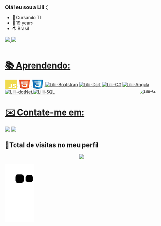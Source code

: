 ### Olá! eu sou a Lili :)

- 🌱 Cursando TI 
- 🍪 19 years 
- 🌎 Brasil


<div align="left">
  <a href="https://github.com/LiliiF">
  <img height="165em"src="https://github-readme-stats.vercel.app/api?username=LiliiF&show_icons=true&theme=tokyonight&include_all_commits=true&count_private=true"/>
  <img height="165em" src="https://github-readme-stats.vercel.app/api/top-langs/?username=LiliiF&layout=compact&langs_count=7&theme=tokyonight"/>
</div>
      
  
<div style="display: inline_block"><br>
  
   # 📚 Aprendendo:
   <img align="center" alt="Lilii-Js" height="30" width="40" src="https://raw.githubusercontent.com/devicons/devicon/master/icons/javascript/javascript-plain.svg">
  <img align="center" alt="Lilii-HTML" height="30" width="40" src="https://raw.githubusercontent.com/devicons/devicon/master/icons/html5/html5-original.svg">
  <img align="center" alt="Lilii-CSS" height="30" width="40" src="https://raw.githubusercontent.com/devicons/devicon/master/icons/css3/css3-original.svg">   
  <img align="center" alt="Lilii-Bootstrap" height="30" width="110" src="https://img.shields.io/badge/Bootstrap-563D7C?style=for-the-       badge&logo=bootstrap&logoColor=white">
  <img align="center" alt="Lilii-Dart" height="100" width="110" src="https://cdn.jsdelivr.net/gh/devicons/devicon/icons/dart/dart-plain-wordmark.svg">
  <img align="center" alt="Lilii-C#" height="40" width="40" src="https://cdn.jsdelivr.net/gh/devicons/devicon/icons/csharp/csharp-original.svg">
  <img align="center" alt="Lilii-Angula" height="40" width="40" src="https://cdn.jsdelivr.net/gh/devicons/devicon/icons/angularjs/angularjs-original.svg">
  <img align="center" alt="Lilii-dotNet" height="100" width="40" src="https://cdn.jsdelivr.net/gh/devicons/devicon/icons/dotnetcore/dotnetcore-original.svg">
  <img align="center" alt="Lilii-SQL" height="40" width="110" src="https://img.shields.io/badge/MySQL-00000F?style=for-the-badge&logo=mysql&logoColor=white">
  
  <img align="right" alt="Lilii-Gif" height="150" style="border-radius:50px;" src="https://cdn.discordapp.com/attachments/585243177754296341/942468904947703859/gifzin.gif">
</div>
  		
 ##
  
<div>
  
  # ✉️ Contate-me em:
  <a href="mailto:lilif0458@gmail.com" target="_blank"><img src="https://img.shields.io/badge/-Gmail-%23333?style=for-the-badge&logo=gmail&logoColor=white" target="_blank"></a>
  <a href="https://github.com/LiliiF" target="_blank"><img src="https://img.shields.io/badge/GitHub-100000?style=for-the-badge&logo=github&logoColor=white" target="_blank"></a>
</div>


 ## 🍄Total de visitas no meu perfil  <br>
 <p align="center"> 
   <img alingn="center" src="https://profile-counter.glitch.me/LiliiF/count.svg" />
 </p>


![Snake animation](https://github.com/LiliiF/LiliiF/blob/output/github-contribution-grid-snake.svg)
  


